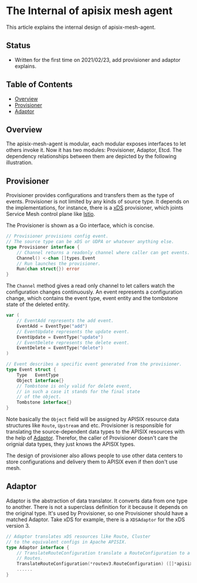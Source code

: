 # The Internal of apisix mesh agent

This article explains the internal design of apisix-mesh-agent.

## Status

- Written for the first time on 2021/02/23, add provisioner and adaptor explains.

## Table of Contents

- [Overview](#overview)
- [Provisioner](#provisioner)
- [Adaptor](#adaptor)

## Overview

The apisix-mesh-agent is modular, each modular exposes interfaces to let others invoke it.
Now it has two modules: Provisioner, Adaptor, Etcd. The dependency relationships between them are depicted by the following illustration.

## Provisioner

Provisioner provides configurations and transfers them as the type of events. Provisioner is not limited by any kinds of source type.
It depends on the implementations, for instance, there is a [xDS](https://www.envoyproxy.io/docs/envoy/latest/api-docs/xds_protocol) provisioner,
which joints Service Mesh control plane like [Istio](https://istio.io/).

The Provisioner is shown as a Go interface, which is concise.

```go
// Provisioner provisions config event.
// The source type can be xDS or UDPA or whatever anything else.
type Provisioner interface {
    // Channel returns a readonly channel where caller can get events.
    Channel() <-chan []types.Event
    // Run launches the provisioner.
    Run(chan struct{}) error
}
```

The `Channel` method gives a read only channel to let callers watch the configuration changes continuously.
An event represents a configuration change, which contains the event type,
event entity and the tombstone state of the deleted entity.

```go
var (
    // EventAdd represents the add event.
    EventAdd = EventType("add")
    // EventUpdate represents the update event.
    EventUpdate = EventType("update")
    // EventDelete represents the delete event.
    EventDelete = EventType("delete")
)

// Event describes a specific event generated from the provisioner.
type Event struct {
    Type   EventType
    Object interface{}
    // Tombstone is only valid for delete event,
    // in such a case it stands for the final state
    // of the object.
    Tombstone interface{}
}
```

Note basically the `Object` field will be assigned by APISIX resource data structures
like `Route`, `Upstream` and etc. Provisioner is responsible for translating the source-dependent data types to
the APISIX resources with the help of [Adaptor](#adaptor). Therefor, the caller of Provisioner
doesn't care the orignial data types, they just knows the APISIX types.

The design of provisioner also allows people to use other data centers to store
configurations and delivery them to APISIX even if then don't use mesh.

## Adaptor

Adaptor is the abstraction of data translator. It converts data from one type to another. There is not
a superclass definition for it because it depends on the original type. It's used by Provisioner, so
one Provisioner should have a matched Adaptor. Take xDS for example, there is a
`XDSAdaptor` for the xDS version 3.

```go
// Adaptor translates xDS resources like Route, Cluster
// to the equivalent configs in Apache APISIX.
type Adaptor interface {
    // TranslateRouteConfiguration translate a RouteConfiguration to a series APISIX
    // Routes.
    TranslateRouteConfiguration(*routev3.RouteConfiguration) ([]*apisix.Route, error)
    ......
}
```
